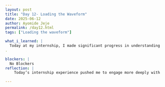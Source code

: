 ```yaml
---
layout: post
title: "Day 12- Loading the Waveform"
date: 2025-06-12
author: Ayomide Jeje
permalink: /day12.html
tags: ["Loading the waveform"]

what_i_learned: |
  Today at my internship, I made significant progress in understanding and working with ECG waveform data. The primary focus of the day was centered around Loading the Waveform from the PTB-XL dataset sampled at 500 Hz. This involved writing and reviewing code that systematically loops through the .dat and .hea files to extract and save raw ECG signals, specifically from Lead I. I also ensured that a new directory structure was being created to store these processed waveform files for later use in filtering and modeling. Throughout this task, I deepened my understanding of why we prioritize the 500 Hz dataset over the 100 Hz version. The higher frequency allows for greater signal resolution, which is crucial for preserving important clinical features during denoising and model training. Additionally, I clarified the purpose of filtering out frequencies below 50 Hz and above 450 Hz—this range helps eliminate baseline wander and high-frequency noise, making the data cleaner and more reliable for deep learning models.An important part of the day involved asking critical questions to verify my understanding of the processes so far. I confirmed that we are not relying on CSV files for waveform extraction but instead accessing the raw data directly from the MIT-BIH format. I also clarified what we were saving at this stage, which includes the raw time-series data needed for the next preprocessing steps.
.

blockers: |
  No Blockers
reflection: |
    Today’s internship experience pushed me to engage more deeply with raw biomedical data than I ever have before. We focused on Step 2.2 of our project—loading ECG waveforms from the PTB-XL dataset sampled at 500 Hz. At first, it seemed like a straightforward task: loop through the files, extract Lead I, and save the signals. But as I dug into it, I realized how much foundational understanding I needed to build to really appreciate what we were doing.One of the key takeaways for me was learning why the 500 Hz version of the data is preferred over the 100 Hz version. It wasn’t just about using “higher quality” data—it’s about resolution and preserving subtle cardiac signals that could easily be lost at lower sampling rates. This helped me realize that even small decisions in preprocessing can make a big difference in model accuracy later on.

---
```


